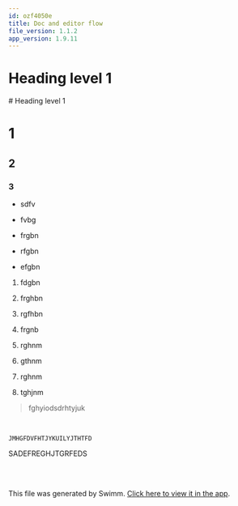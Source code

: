 ```yaml
---
id: ozf4050e
title: Doc and editor flow
file_version: 1.1.2
app_version: 1.9.11
---
```


# Heading level 1

\# Heading level 1

# 1

## 2

### 3

*   sdfv

*   fvbg

*   frgbn

*   rfgbn

*   efgbn
1.  fdgbn

2.  frghbn

3.  rgfhbn

4.  frgnb

5.  rghnm

6.  gthnm

7.  rghnm

8.  tghjnm

> fghyiodsdrhtyjuk

<br/>

```
JMHGFDVFHTJYKUILYJTHTFD
```

SADEFREGHJTGRFEDS

<br/>

<br/>

This file was generated by Swimm. [Click here to view it in the app](https://swimm-web-app.web.app/repos/Z2l0aHViJTNBJTNBTm9hUmVwbyUzQSUzQU5vYW96ZXI=/docs/ozf4050e).
